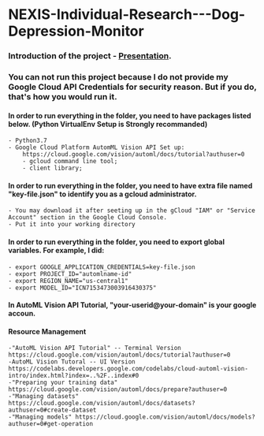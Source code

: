 # NEXIS-Individual-Research---Dog-Depression-Monitor

### Introduction of the project - [Presentation](https://www.youtube.com/watch?v=cR2UhljnNu0&t=500s).

### You can not run this project because I do not provide my Google Cloud API Credentials for security reason. But if you do, that's how you would run it.

#### In order to run everything in the folder, you need to have packages listed below. (Python VirtualEnv Setup is Strongly recommanded) #####
    - Python3.7
    - Google Cloud Platform AutomML Vision API Set up: 
        https://cloud.google.com/vision/automl/docs/tutorial?authuser=0
        - gcloud command line tool;
        - client library;

#### In order to run everything in the folder, you need to have extra file named "key-file.json" to identify you as a gcloud administrator. #### 
    - You may download it after seeting up in the gCloud "IAM" or "Service Account" section in the Google Cloud Console.  
    - Put it into your working directory

#### In order to run everything in the folder, you need to export global variables. For example, I did: ####
    - export GOOGLE_APPLICATION_CREDENTIALS=key-file.json
    - export PROJECT_ID="automlname-id"
    - export REGION_NAME="us-central1" 
    - export MODEL_ID="ICN7153473003916430375" 

#### In AutoML Vision API Tutorial, "your-userid@your-domain" is your google accoun. ####

#### Resource Management ####
    -"AutoML Vision API Tutorial" -- Terminal Version  https://cloud.google.com/vision/automl/docs/tutorial?authuser=0 
    -AutoML Vision Tutoral -- UI Version https://codelabs.developers.google.com/codelabs/cloud-automl-vision-intro/index.html?index=..%2F..index#0
    -"Preparing your training data" https://cloud.google.com/vision/automl/docs/prepare?authuser=0
    -"Managing datasets" https://cloud.google.com/vision/automl/docs/datasets?authuser=0#create-dataset
    -"Managing models" https://cloud.google.com/vision/automl/docs/models?authuser=0#get-operation

